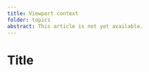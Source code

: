 ```yaml
---
title: Viewport context
folder: topics
abstract: This article is not yet available.
---
```


# Title
